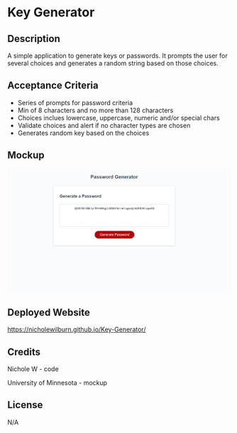 # Key Generator

## Description

A simple application to generate keys or passwords. It prompts the user for several choices and generates a random string based on those choices.

## Acceptance Criteria

* Series of prompts for password criteria
* Min of 8 characters and no more than 128 characters
* Choices inclues lowercase, uppercase, numeric and/or special chars
* Validate choices and alert if no character types are chosen
* Generates random key based on the choices

## Mockup

<img src="screenshot.png">

## Deployed Website

https://nicholewilburn.github.io/Key-Generator/

## Credits

Nichole W - code

University of Minnesota - mockup

## License

N/A